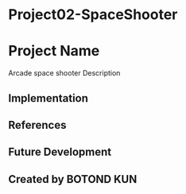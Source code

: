 # Project02-SpaceShooter

# Project Name
Arcade space shooter
Description
## Implementation
## References
## Future Development
## Created by BOTOND KUN
